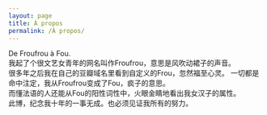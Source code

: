 ```yaml
---
layout: page
title: À propos
permalink: /À propos/
---
```


<font class="about-content">De Froufrou à Fou.  
我起了个很文艺女青年的网名叫作Froufrou，意思是风吹动裙子的声音。  
很多年之后我在自己的豆瓣域名里看到自定义的Frou，忽然福至心灵。 
一切都是命中注定，我从Froufrou变成了Fou，疯子的意思。  
而懂法语的人还能从Fou的阳性词性中，火眼金睛地看出我女汉子的属性。   
此博，纪念我十年的一事无成。也必须见证我所有的努力。     
</font>
